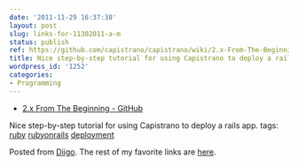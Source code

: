 ```yaml
---
date: '2011-11-29 16:37:38'
layout: post
slug: links-for-11302011-a-m
status: publish
ref: https://github.com/capistrano/capistrano/wiki/2.x-From-The-Beginning
title: Nice step-by-step tutorial for using Capistrano to deploy a rails app.
wordpress_id: '1252'
categories:
- Programming
---
```



  * [2.x From The Beginning - GitHub](https://github.com/capistrano/capistrano/wiki/2.x-From-The-Beginning)


Nice step-by-step tutorial for using Capistrano to deploy a rails app.
 tags:                      [ruby](http://www.diigo.com/user/eobrain/ruby)            [rubyonrails](http://www.diigo.com/user/eobrain/rubyonrails)            [deployment](http://www.diigo.com/user/eobrain/deployment)


Posted from [Diigo](http://www.diigo.com). The rest of my favorite links are [here](http://www.diigo.com/user/eobrain).
